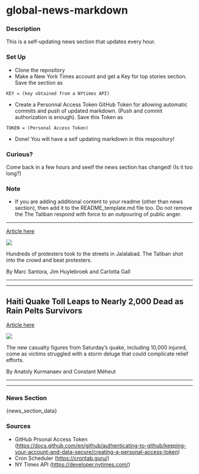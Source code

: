 # global-news-markdown

### Description 
This is a self-updating news section that updates every hour.

### Set Up 
* Clone the repository
* Make a New York Times account and get a Key for top stories section. Save the section as 
 ```
 KEY = (key obtained from a NYtimes API)
 ```
*  Create a Personnal Access Token GitHub Token for allowing automatic commits and push of updated markdown. (Push and commit authorization is enough). Save this Token as 
```
TOKEN = (Personal Access Token)
```
* Done! You will have a self updating markdown in this respository!

### Curious?
Come back in a few hours and seeif the news section has changed! (Is it too long?)

### Note
* If you are adding additional content to your readme (other than news section), then add it to the README_template.md file too. Do not remove the The Taliban respond with force to an outpouring of public anger.
----------------------------------------------------------------

[Article here](https://www.nytimes.com/2021/08/18/world/asia/afghanistan-taliban-protests.html)

[![](https://static01.nyt.com/images/2021/08/18/world/18afghanistan-briefing-LEDE-03/merlin_193397178_2823415b-9523-4fb5-a1d9-6b691b215186-superJumbo.jpg)](https://www.nytimes.com/2021/08/18/world/asia/afghanistan-taliban-protests.html)

Hundreds of protesters took to the streets in Jalalabad. The Taliban shot into the crowd and beat protesters.

By Marc Santora, Jim Huylebroek and Carlotta Gall

* * *

* * *

Haiti Quake Toll Leaps to Nearly 2,000 Dead as Rain Pelts Survivors
-------------------------------------------------------------------

[Article here](https://www.nytimes.com/2021/08/17/world/americas/haiti-hurricane-storm.html)

[![](https://static01.nyt.com/images/2021/08/17/world/17haiti-storm01/merlin_193347267_26829cb9-d64b-4983-93da-81e5f0b44daf-superJumbo.jpg)](https://www.nytimes.com/2021/08/17/world/americas/haiti-hurricane-storm.html)

The new casualty figures from Saturday’s quake, including 10,000 injured, come as victims struggled with a storm deluge that could complicate relief efforts.

By Anatoly Kurmanaev and Constant Méheut

* * *

* * *

### News Section 
{news_section_data}


### Sources 
* GitHub Prsonal Access Token (https://docs.github.com/en/github/authenticating-to-github/keeping-your-account-and-data-secure/creating-a-personal-access-token)
* Cron Scheduler (https://crontab.guru/)
* NY Times API (https://developer.nytimes.com/)
